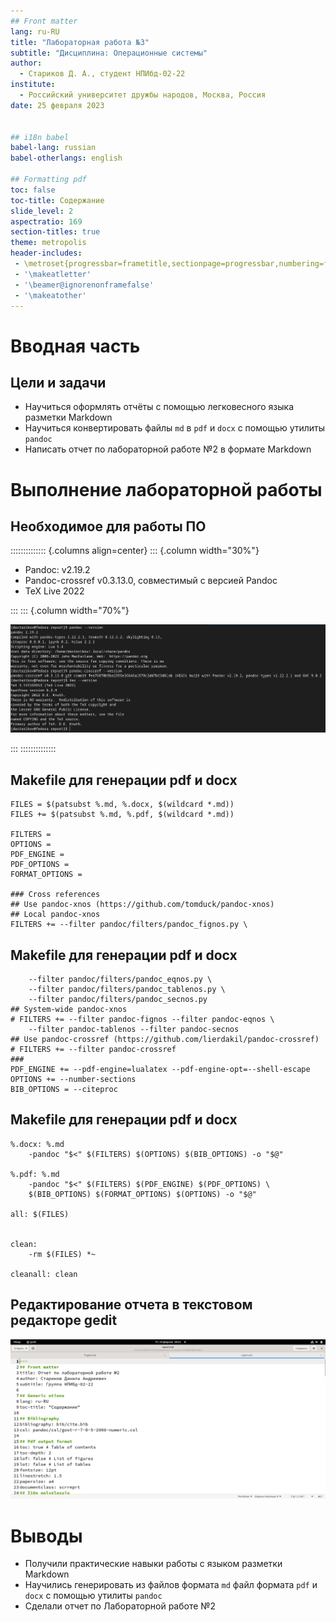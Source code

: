 ```yaml
---
## Front matter
lang: ru-RU
title: "Лабораторная работа №3"
subtitle: "Дисциплина: Операционные системы"
author:
  - Стариков Д. А., cтудент НПИбд-02-22
institute:
  - Российский университет дружбы народов, Москва, Россия
date: 25 февраля 2023


## i18n babel
babel-lang: russian
babel-otherlangs: english

## Formatting pdf
toc: false
toc-title: Содержание
slide_level: 2
aspectratio: 169
section-titles: true
theme: metropolis
header-includes:
 - \metroset{progressbar=frametitle,sectionpage=progressbar,numbering=fraction}
 - '\makeatletter'
 - '\beamer@ignorenonframefalse'
 - '\makeatother'
---
```


# Вводная часть

## Цели и задачи

- Научиться оформлять отчёты с помощью легковесного языка разметки Markdown
- Научиться конвертировать файлы `md` в `pdf` и `docx` с помощью утилиты `pandoc`
- Написать отчет по лабораторной работе №2 в формате Markdown

# Выполнение лабораторной работы

## Необходимое для работы ПО

:::::::::::::: {.columns align=center}
::: {.column width="30%"}

- Pandoc: v2.19.2
- Pandoc-crossref v0.3.13.0, совместимый с версией Pandoc
- TeX Live 2022

:::
::: {.column width="70%"}

![](./image/image01.png)

:::
::::::::::::::

## Makefile для генерации pdf и docx

```{.makefile .numberLines}
FILES = $(patsubst %.md, %.docx, $(wildcard *.md))
FILES += $(patsubst %.md, %.pdf, $(wildcard *.md))

FILTERS =
OPTIONS =
PDF_ENGINE =
PDF_OPTIONS =
FORMAT_OPTIONS =

### Cross references
## Use pandoc-xnos (https://github.com/tomduck/pandoc-xnos)
## Local pandoc-xnos
FILTERS += --filter pandoc/filters/pandoc_fignos.py \
```

## Makefile для генерации pdf и docx

```{.makefile .numberLines startFrom="14"}
	--filter pandoc/filters/pandoc_eqnos.py \
	--filter pandoc/filters/pandoc_tablenos.py \
	--filter pandoc/filters/pandoc_secnos.py
## System-wide pandoc-xnos
# FILTERS += --filter pandoc-fignos --filter pandoc-eqnos \
	--filter pandoc-tablenos --filter pandoc-secnos
## Use pandoc-crossref (https://github.com/lierdakil/pandoc-crossref)
# FILTERS += --filter pandoc-crossref
###
PDF_ENGINE += --pdf-engine=lualatex --pdf-engine-opt=--shell-escape
OPTIONS += --number-sections
BIB_OPTIONS = --citeproc
```

## Makefile для генерации pdf и docx

```{.makefile .numberLines startFrom="26"}
%.docx: %.md
	-pandoc "$<" $(FILTERS) $(OPTIONS) $(BIB_OPTIONS) -o "$@"

%.pdf: %.md
	-pandoc "$<" $(FILTERS) $(PDF_ENGINE) $(PDF_OPTIONS) \
	$(BIB_OPTIONS) $(FORMAT_OPTIONS) $(OPTIONS) -o "$@"

all: $(FILES)


clean:
	-rm $(FILES) *~

cleanall: clean
```

## Редактирование отчета в текстовом редакторе gedit

![](./image/image02.png)

# Выводы

- Получили практические навыки работы с языком разметки Markdown
- Научились генерировать из файлов формата `md` файл формата `pdf` и `docx` с помощью утилиты `pandoc`
- Сделали отчет по Лабораторной работе №2
